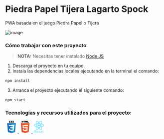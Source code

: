# Piedra Papel Tijera Lagarto Spock

PWA basada en el juego Piedra Papel o Tijera

![image](https://user-images.githubusercontent.com/86958974/197452236-3b659269-8781-4739-b452-62394cfe9995.png)



### Cómo trabajar con este proyecto

> **NOTA:** Necesitas tener instalado [Node JS](https://nodejs.org/)
1. Descarga el proyecto en tu equipo.
2. Instala las dependencias locales ejecutando en la terminal el comando:

```bash
npm install
```

3. Arranca el proyecto ejecutando el siguiente comando:

```bash
npm start
```

### Tecnologías y recursos utilizados para el proyecto:
<p align="left"> <a href="https://www.w3schools.com/css/" target="_blank" rel="noreferrer"> <img src="https://raw.githubusercontent.com/devicons/devicon/master/icons/css3/css3-original-wordmark.svg" alt="css3" width="40" height="40"/> </a> <a href="https://www.w3.org/html/" target="_blank" rel="noreferrer"> <img src="https://raw.githubusercontent.com/devicons/devicon/master/icons/html5/html5-original-wordmark.svg" alt="html5" width="40" height="40"/> </a> <a href="https://reactjs.org/" target="_blank" rel="noreferrer"> <img src="https://raw.githubusercontent.com/devicons/devicon/master/icons/react/react-original-wordmark.svg" alt="react" width="40" height="40"/> </a> </p>


